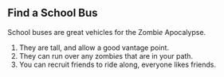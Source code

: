 ## Find a School Bus
School buses are great vehicles for the Zombi*e* Apocalypse.  
1. They are tall, and allow a good vantage point.
1. They can run over any zombi*e*s that are in your path.
1. You can recruit friends to ride along, everyone likes friends.



